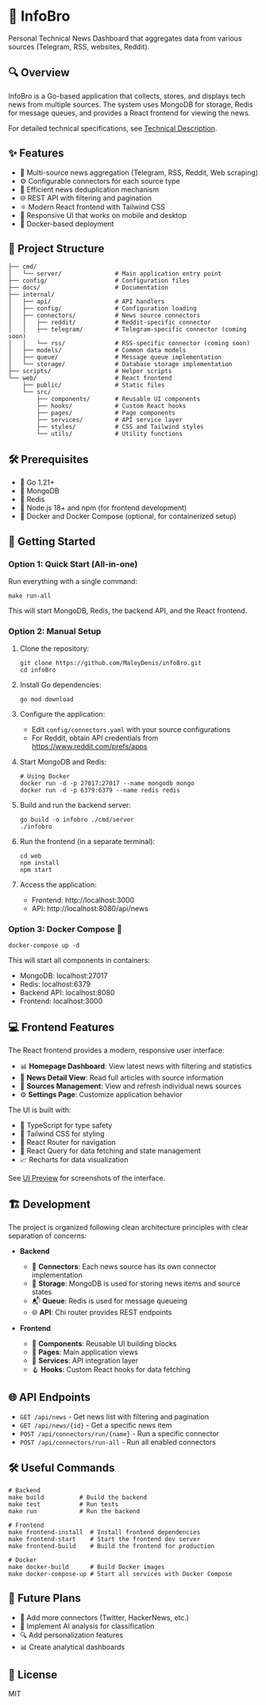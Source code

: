 # 📰 InfoBro

Personal Technical News Dashboard that aggregates data from various sources (Telegram, RSS, websites, Reddit).

## 🔍 Overview

InfoBro is a Go-based application that collects, stores, and displays tech news from multiple sources. 
The system uses MongoDB for storage, Redis for message queues, and provides a React frontend for viewing the news.

For detailed technical specifications, see [Technical Description](docs/technical_description.md).

## ✨ Features

- 🔄 Multi-source news aggregation (Telegram, RSS, Reddit, Web scraping)
- ⚙️ Configurable connectors for each source type
- 🧹 Efficient news deduplication mechanism
- 🌐 REST API with filtering and pagination
- ⚛️ Modern React frontend with Tailwind CSS
- 📱 Responsive UI that works on mobile and desktop
- 🐳 Docker-based deployment

## 📂 Project Structure

```
├── cmd/
│   └── server/               # Main application entry point
├── config/                   # Configuration files
├── docs/                     # Documentation
├── internal/
│   ├── api/                  # API handlers
│   ├── config/               # Configuration loading
│   ├── connectors/           # News source connectors
│   │   ├── reddit/           # Reddit-specific connector
│   │   ├── telegram/         # Telegram-specific connector (coming soon)
│   │   └── rss/              # RSS-specific connector (coming soon)
│   ├── models/               # Common data models
│   ├── queue/                # Message queue implementation
│   └── storage/              # Database storage implementation
├── scripts/                  # Helper scripts
└── web/                      # React frontend
    ├── public/               # Static files
    └── src/
        ├── components/       # Reusable UI components
        ├── hooks/            # Custom React hooks
        ├── pages/            # Page components
        ├── services/         # API service layer
        ├── styles/           # CSS and Tailwind styles
        └── utils/            # Utility functions
```

## 🛠️ Prerequisites

- 🔹 Go 1.21+
- 🔹 MongoDB
- 🔹 Redis
- 🔹 Node.js 18+ and npm (for frontend development)
- 🔹 Docker and Docker Compose (optional, for containerized setup)

## 🚀 Getting Started

### Option 1: Quick Start (All-in-one)

Run everything with a single command:
```
make run-all
```

This will start MongoDB, Redis, the backend API, and the React frontend.

### Option 2: Manual Setup

1. Clone the repository:
   ```
   git clone https://github.com/MaleyDenis/infoBro.git
   cd infoBro
   ```

2. Install Go dependencies:
   ```
   go mod download
   ```

3. Configure the application:
   - Edit `config/connectors.yaml` with your source configurations
   - For Reddit, obtain API credentials from https://www.reddit.com/prefs/apps

4. Start MongoDB and Redis:
   ```
   # Using Docker
   docker run -d -p 27017:27017 --name mongodb mongo
   docker run -d -p 6379:6379 --name redis redis
   ```

5. Build and run the backend server:
   ```
   go build -o infobro ./cmd/server
   ./infobro
   ```

6. Run the frontend (in a separate terminal):
   ```
   cd web
   npm install
   npm start
   ```

7. Access the application:
   - Frontend: http://localhost:3000
   - API: http://localhost:8080/api/news

### Option 3: Docker Compose 🐳

```
docker-compose up -d
```

This will start all components in containers:
- MongoDB: localhost:27017
- Redis: localhost:6379
- Backend API: localhost:8080
- Frontend: localhost:3000

## 💻 Frontend Features

The React frontend provides a modern, responsive user interface:

- 📊 **Homepage Dashboard**: View latest news with filtering and statistics
- 📄 **News Detail View**: Read full articles with source information
- 🔌 **Sources Management**: View and refresh individual news sources
- ⚙️ **Settings Page**: Customize application behavior

The UI is built with:
- 📘 TypeScript for type safety
- 🎨 Tailwind CSS for styling
- 🧭 React Router for navigation
- 🔄 React Query for data fetching and state management
- 📈 Recharts for data visualization

See [UI Preview](docs/ui_preview.md) for screenshots of the interface.

## 🏗️ Development

The project is organized following clean architecture principles with clear separation of concerns:

- **Backend**
  - 🔌 **Connectors**: Each news source has its own connector implementation
  - 💾 **Storage**: MongoDB is used for storing news items and source states
  - 📬 **Queue**: Redis is used for message queueing
  - 🌐 **API**: Chi router provides REST endpoints

- **Frontend**
  - 🧩 **Components**: Reusable UI building blocks
  - 📱 **Pages**: Main application views
  - 🔄 **Services**: API integration layer
  - 🪝 **Hooks**: Custom React hooks for data fetching

## 🌐 API Endpoints

- `GET /api/news` - Get news list with filtering and pagination
- `GET /api/news/{id}` - Get a specific news item
- `POST /api/connectors/run/{name}` - Run a specific connector
- `POST /api/connectors/run-all` - Run all enabled connectors

## 🛠️ Useful Commands

```
# Backend
make build          # Build the backend
make test           # Run tests
make run            # Run the backend

# Frontend
make frontend-install  # Install frontend dependencies
make frontend-start    # Start the frontend dev server
make frontend-build    # Build the frontend for production

# Docker
make docker-build      # Build Docker images
make docker-compose-up # Start all services with Docker Compose
```

## 🔮 Future Plans

- 🔌 Add more connectors (Twitter, HackerNews, etc.)
- 🤖 Implement AI analysis for classification
- 🔍 Add personalization features
- 📊 Create analytical dashboards

## 📝 License

MIT